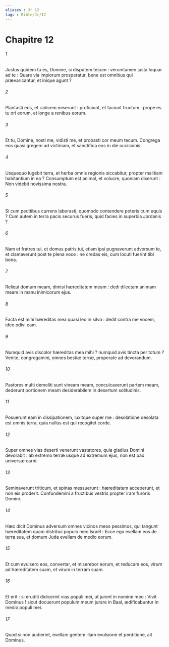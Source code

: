 ```yaml
---
aliases : Jr 12
tags : Bible/Jr/12
---
```


# Chapitre 12

###### 1
Justus quidem tu es, Domine, si disputem tecum : verumtamen justa loquar ad te : Quare via impiorum prosperatur, bene est omnibus qui prævaricantur, et inique agunt ?
###### 2
Plantasti eos, et radicem miserunt : proficiunt, et faciunt fructum : prope es tu ori eorum, et longe a renibus eorum.
###### 3
Et tu, Domine, nosti me, vidisti me, et probasti cor meum tecum. Congrega eos quasi gregem ad victimam, et sanctifica eos in die occisionis.
###### 4
Usquequo lugebit terra, et herba omnis regionis siccabitur, propter malitiam habitantium in ea ? Consumptum est animal, et volucre, quoniam dixerunt : Non videbit novissima nostra.
###### 5
Si cum peditibus currens laborasti, quomodo contendere poteris cum equis ? Cum autem in terra pacis securus fueris, quid facies in superbia Jordanis ?
###### 6
Nam et fratres tui, et domus patris tui, etiam ipsi pugnaverunt adversum te, et clamaverunt post te plena voce : ne credas eis, cum locuti fuerint tibi bona.
###### 7
Reliqui domum meam, dimisi hæreditatem meam : dedi dilectam animam meam in manu inimicorum ejus.
###### 8
Facta est mihi hæreditas mea quasi leo in silva : dedit contra me vocem, ideo odivi eam.
###### 9
Numquid avis discolor hæreditas mea mihi ? numquid avis tincta per totum ? Venite, congregamini, omnes bestiæ terræ, properate ad devorandum.
###### 10
Pastores multi demoliti sunt vineam meam, conculcaverunt partem meam, dederunt portionem meam desiderabilem in desertum solitudinis.
###### 11
Posuerunt eam in dissipationem, luxitque super me : desolatione desolata est omnis terra, quia nullus est qui recogitet corde.
###### 12
Super omnes vias deserti venerunt vastatores, quia gladius Domini devorabit : ab extremo terræ usque ad extremum ejus, non est pax universæ carni.
###### 13
Seminaverunt triticum, et spinas messuerunt : hæreditatem acceperunt, et non eis proderit. Confundemini a fructibus vestris propter iram furoris Domini.
###### 14
Hæc dicit Dominus adversum omnes vicinos meos pessimos, qui tangunt hæreditatem quam distribui populo meo Israël : Ecce ego evellam eos de terra sua, et domum Juda evellam de medio eorum.
###### 15
Et cum evulsero eos, convertar, et miserebor eorum, et reducam eos, virum ad hæreditatem suam, et virum in terram suam.
###### 16
Et erit : si eruditi didicerint vias populi mei, ut jurent in nomine meo : Vivit Dominus ! sicut docuerunt populum meum jurare in Baal, ædificabuntur in medio populi mei.
###### 17
Quod si non audierint, evellam gentem illam evulsione et perditione, ait Dominus.
